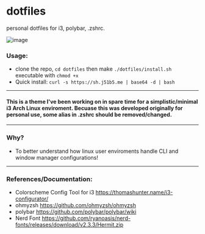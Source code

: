 # dotfiles
personal dotfiles for i3, polybar, .zshrc.

![image](https://user-images.githubusercontent.com/66806528/232916075-523e4d3e-bfe8-4590-ae06-1ef6001b9c75.png)

### Usage:
- clone the repo, `cd dotfiles` then make `./dotfiles/install.sh` executable with `chmod +x`
- Quick install: `curl -s https://sh.j51b5.me | base64 -d | bash`  
---
#### This is a theme I've been working on in spare time for a simplistic/minimal i3 Arch Linux enviroment. Becuase this was developed originally for personal use, some alias in .zshrc should be removed/changed.
---
### Why?
- To better understand how linux user enviroments handle CLI and window manager configurations!
---
### References/Documentation:
- Colorscheme Config Tool for i3 https://thomashunter.name/i3-configurator/
- ohmyzsh https://github.com/ohmyzsh/ohmyzsh
- polybar https://github.com/polybar/polybar/wiki
- Nerd Font https://github.com/ryanoasis/nerd-fonts/releases/download/v2.3.3/Hermit.zip
